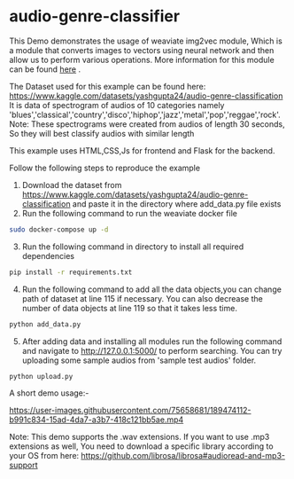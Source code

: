 # audio-genre-classifier
 
This Demo demonstrates the usage of weaviate img2vec module, Which is a module that converts images to vectors using neural network and then allow us to perform various operations. More information for this module can be found [here](https://weaviate.io/developers/weaviate/current/retriever-vectorizer-modules/img2vec-neural.html) . 

The Dataset used for this example can be found here: https://www.kaggle.com/datasets/yashgupta24/audio-genre-classification \
It is data of spectrogram of audios of 10 categories namely 'blues','classical','country','disco','hiphop','jazz','metal','pop','reggae','rock'. \
Note: These spectrograms were created from audios of length 30 seconds, So they will best classify audios with similar length

This example uses HTML,CSS,Js for frontend and Flask for the backend. 

Follow the following steps to reproduce the example 
1. Download the dataset from https://www.kaggle.com/datasets/yashgupta24/audio-genre-classification and paste it in the directory where add_data.py file exists 
2. Run the following command to run the weaviate docker file 
```bash
sudo docker-compose up -d
``` 

3. Run the following command in directory to install all required dependencies 
```bash
pip install -r requirements.txt
``` 
4. Run the following command to add all the data objects,you can change path of dataset at line 115 if necessary. You can also decrease the number of data objects at line 119 so that it takes less time.
```bash
python add_data.py
``` 
5. After adding data and installing all modules run the following command and navigate to http://127.0.0.1:5000/ to perform searching. You can try uploading some sample audios from 'sample test audios' folder.
```bash
python upload.py
``` 
A short demo usage:-

https://user-images.githubusercontent.com/75658681/189474112-b991c834-15ad-4da7-a3b7-418c121bb5ae.mp4

Note: This demo supports the .wav extensions. If you want to use .mp3 extensions as well, You need to download a specific library according to your OS from here: https://github.com/librosa/librosa#audioread-and-mp3-support
